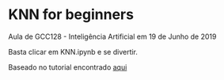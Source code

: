 # KNN for beginners

Aula de GCC128 - Inteligência Artificial em 19 de Junho de 2019

Basta clicar em KNN.ipynb e se divertir.

Baseado no tutorial encontrado [aqui](https://www.datacamp.com/community/tutorials/introduction-machine-learning-python)
